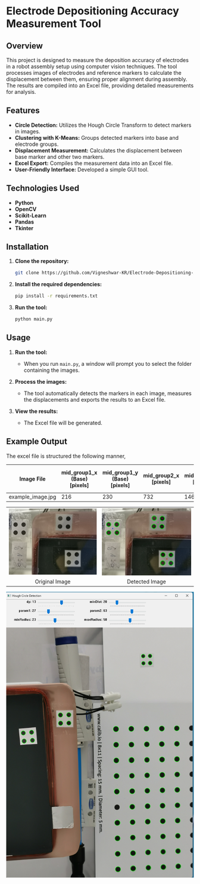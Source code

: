 # Electrode Depositioning Accuracy Measurement Tool

## Overview

This project is designed to measure the deposition accuracy of electrodes in a robot assembly setup using computer vision techniques. The tool processes images of electrodes and reference markers to calculate the displacement between them, ensuring proper alignment during assembly. The results are compiled into an Excel file, providing detailed measurements for analysis.

## Features

- **Circle Detection:** Utilizes the Hough Circle Transform to detect markers in images.
- **Clustering with K-Means:** Groups detected markers into base and electrode groups.
- **Displacement Measurement:** Calculates the displacement between base marker and other two markers.
- **Excel Export:** Compiles the measurement data into an Excel file.
- **User-Friendly Interface:** Developed a simple GUI tool.

## Technologies Used

- **Python** 
- **OpenCV** 
- **Scikit-Learn** 
- **Pandas** 
- **Tkinter** 

## Installation

1. **Clone the repository:**
    ```bash
    git clone https://github.com/Vigneshwar-KR/Electrode-Depositioning-Accuracy-Measurement-Tool.git
    ```

2. **Install the required dependencies:**

    ```bash
    pip install -r requirements.txt
    ```

3. **Run the tool:**

    ```bash
    python main.py
    ```

## Usage

1. **Run the tool:**
   - When you run `main.py`, a window will prompt you to select the folder containing the images.
   
2. **Process the images:**
   - The tool automatically detects the markers in each image, measures the displacements and exports the results to an Excel file.

3. **View the results:**
   - The Excel file will be generated. 

## Example Output

The excel file is structured the following manner,


| Image File        | mid_group1_x (Base) [pixels] | mid_group1_y (Base) [pixels] | mid_group2_x [pixels] | mid_group2_y [pixels] | mid_group3_x [pixels] | mid_group3_y [pixels] | Distance Group 1-2 [pixels] | Distance Group 1-3 [pixels] | Distance Group 1-2 [mm] | Distance Group 1-3 [mm] |
|-------------------|------------------------------|------------------------------|-----------------------|-----------------------|-----------------------|-----------------------|-----------------------------|-----------------------------|--------------------------|--------------------------|
| example_image.jpg | 216                          | 230                          | 732                   | 146                   | 789                   | 600                   | 522.7                       | 682.07                      | 38.06                    | 49.66                    |


<table> <tr> <td><img src="Sample_outputs/IMG_20240822_152302.jpg" alt="Original Image" width="400"/></td> <td><img src="Sample_outputs/IMG_20240822_152302_detected.jpg" alt="Detected Image" width="400"/></td> </tr> <tr> <td align="center">Original Image</td> <td align="center">Detected Image</td> </tr> </table> 

<p align="center"> <img src="Sample_outputs/parameters.png" alt="Parameters" width="600"/> </p>
